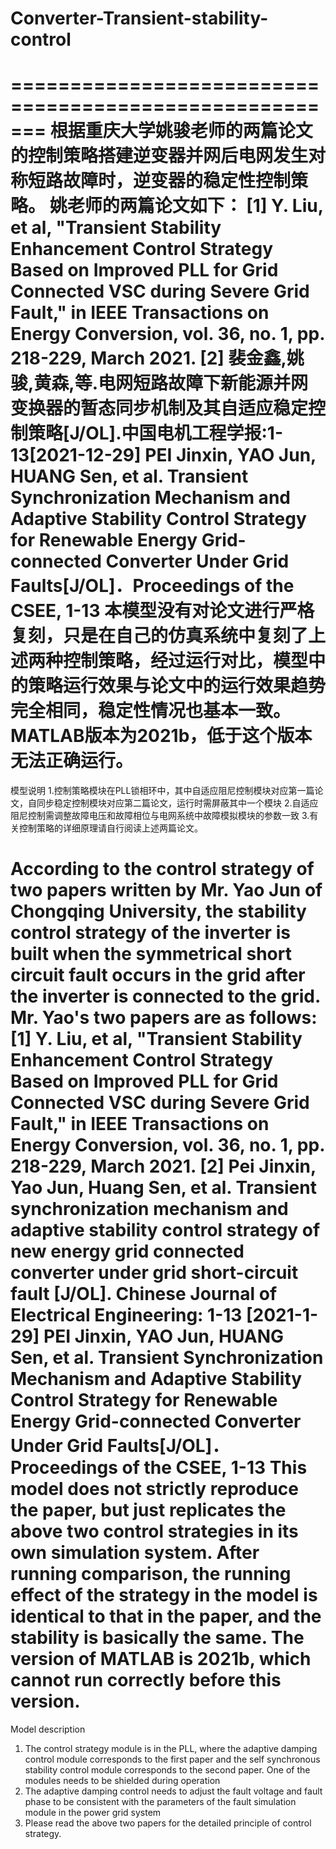 # Converter-Transient-stability-control

=======================================================
根据重庆大学姚骏老师的两篇论文的控制策略搭建逆变器并网后电网发生对称短路故障时，逆变器的稳定性控制策略。
姚老师的两篇论文如下：
[1]	Y. Liu, et al, "Transient Stability Enhancement Control Strategy Based on Improved PLL for Grid Connected VSC during Severe Grid Fault," in IEEE Transactions on Energy Conversion, vol. 36, no. 1, pp. 218-229, March 2021.
[2]	裴金鑫,姚骏,黄森,等.电网短路故障下新能源并网变换器的暂态同步机制及其自适应稳定控制策略[J/OL].中国电机工程学报:1-13[2021-12-29]
PEI Jinxin, YAO Jun, HUANG Sen, et al. Transient Synchronization Mechanism and Adaptive Stability Control Strategy for Renewable Energy Grid-connected Converter Under Grid Faults[J/OL]．Proceedings of the CSEE, 1-13
本模型没有对论文进行严格复刻，只是在自己的仿真系统中复刻了上述两种控制策略，经过运行对比，模型中的策略运行效果与论文中的运行效果趋势完全相同，稳定性情况也基本一致。
MATLAB版本为2021b，低于这个版本无法正确运行。
========================================================
模型说明
1.控制策略模块在PLL锁相环中，其中自适应阻尼控制模块对应第一篇论文，自同步稳定控制模块对应第二篇论文，运行时需屏蔽其中一个模块
2.自适应阻尼控制需调整故障电压和故障相位与电网系统中故障模拟模块的参数一致
3.有关控制策略的详细原理请自行阅读上述两篇论文。

According to the control strategy of two papers written by Mr. Yao Jun of Chongqing University, the stability control strategy of the inverter is built when the symmetrical short circuit fault occurs in the grid after the inverter is connected to the grid.
Mr. Yao's two papers are as follows:
[1]	Y.  Liu, et al, "Transient Stability Enhancement Control Strategy Based on Improved PLL for Grid Connected VSC during Severe Grid Fault," in IEEE Transactions on Energy Conversion, vol. 36, no. 1, pp. 218-229, March 2021.
[2] Pei Jinxin, Yao Jun, Huang Sen, et al. Transient synchronization mechanism and adaptive stability control strategy of new energy grid connected converter under grid short-circuit fault [J/OL]. Chinese Journal of Electrical Engineering: 1-13 [2021-1-29]
PEI Jinxin, YAO Jun, HUANG Sen, et al. Transient Synchronization Mechanism and Adaptive Stability Control Strategy for Renewable Energy Grid-connected Converter Under Grid Faults[J/OL]．Proceedings of the CSEE, 1-13
This model does not strictly reproduce the paper, but just replicates the above two control strategies in its own simulation system. After running comparison, the running effect of the strategy in the model is identical to that in the paper, and the stability is basically the same.
The version of MATLAB is 2021b, which cannot run correctly before this version.
========================================================
Model description
1. The control strategy module is in the PLL, where the adaptive damping control module corresponds to the first paper and the self synchronous stability control module corresponds to the second paper. One of the modules needs to be shielded during operation
2. The adaptive damping control needs to adjust the fault voltage and fault phase to be consistent with the parameters of the fault simulation module in the power grid system
3. Please read the above two papers for the detailed principle of control strategy.


